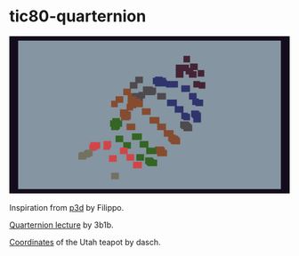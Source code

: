 # tic80-quarternion

![](teapot.gif)

Inspiration from [p3d](https://github.com/nesbox/TIC-80/blob/master/demos/p3d.tic) by Filippo. 

[Quarternion lecture](https://www.youtube.com/watch?v=d4EgbgTm0Bg) by 3b1b.

[Coordinates](https://github.com/dasch/graphics/blob/master/data/teapot.data) of the Utah teapot by dasch.
